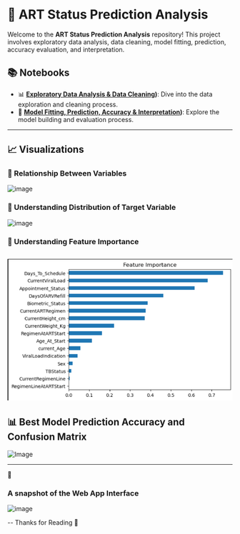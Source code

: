 # 🎯 ART Status Prediction Analysis

Welcome to the **ART Status Prediction Analysis** repository! This project involves exploratory data analysis, data cleaning, model fitting, prediction, accuracy evaluation, and interpretation.

## 📚 Notebooks

- 📊 **[Exploratory Data Analysis & Data Cleaning](https://github.com/victorsomadina/ART-Status-Intake-Prediction-Analysis/blob/main/ART%20prediction-Data%20Exploration.ipynb))**: Dive into the data exploration and cleaning process.
- 🤖 **[Model Fitting, Prediction, Accuracy & Interpretation](https://github.com/victorsomadina/ART-Status-Intake-Prediction-Analysis/blob/main/ART%20prediction%20-%20Model%20Building.ipynb))**: Explore the model building and evaluation process.

---

## 📈 Visualizations

### 🔗 Relationship Between Variables
![image](https://github.com/user-attachments/assets/f12194eb-34b5-453a-bbf9-5c31fad6a222)

### 🎯 Understanding Distribution of Target Variable
![image](https://github.com/user-attachments/assets/520779b9-211b-4e8b-ad8f-b388d127d31e)


### 🌟 Understanding Feature Importance
![Image](Feature_Importance.png)
---
## 📊 Best Model Prediction Accuracy and Confusion Matrix
![Image](Model_Accuracy.png)

---

 🚀

 ### A snapshot of the Web App Interface
 ![image](https://github.com/user-attachments/assets/682adabd-6f60-4013-91b2-c96ad32eef2b)

 -- Thanks for Reading 🚀

 
